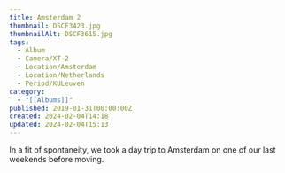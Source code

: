 ```yaml
---
title: Amsterdam 2
thumbnail: DSCF3423.jpg
thumbnailAlt: DSCF3615.jpg
tags:
  - Album
  - Camera/XT-2
  - Location/Amsterdam
  - Location/Netherlands
  - Period/KULeuven
category:
  - "[[Albums]]"
published: 2019-01-31T00:00:00Z
created: 2024-02-04T14:18
updated: 2024-02-04T15:13
---
```

In a fit of spontaneity, we took a day trip to Amsterdam on one of our last weekends before moving.
